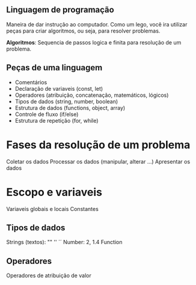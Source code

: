 ## Linguagem de programação

Maneira de dar instrução ao computador.
Como um lego, você ira utilizar peças para criar algoritmos, ou seja, para resolver problemas.

**Algoritmos**: Sequencia de passos logica e finita para resolução de um problema.

## Peças de uma linguagem

- Comentários
- Declaração de variaveis (const, let)
- Operadores (atribuição, concatenação, matemáticos, lógicos)
- Tipos de dados (string, number, boolean)
- Estrutura de dados (functions, object, array)
- Controle de fluxo (if/else)
- Estrutura de repetição (for, while)

# Fases da resolução de um problema

Coletar os dados
Processar os dados (manipular, alterar ...)
Apresentar os dados

# Escopo e variaveis

Variaveis globais e locais
Constantes

## Tipos de dados

Strings (textos): "" '' ´´
Number: 2, 1.4
Function

## Operadores 

Operadores de atribuição de valor